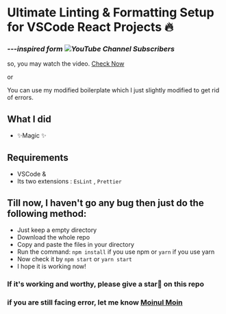 # Ultimate Linting & Formatting Setup for VSCode React Projects 🔥

### **_---inspired form ![YouTube Channel Subscribers](https://img.shields.io/youtube/channel/subscribers/UCFM3gG5IHfogarxlKcIHCAg?label=Learn%20with%20Sumit&style=social)_**

so, you may watch the video. [Check Now](https://youtu.be/ii8GaRjRoNI)

or

You can use my modified boilerplate which I just slightly modified to get rid of errors.

## What I did

-   ✨Magic ✨

## Requirements

- VSCode &
- Its two extensions : `EsLint` , `Prettier`

## Till now, I haven't go any bug then just do the following method:

- Just keep a empty directory
- Download the whole repo
- Copy and paste the files in your directory
- Run the command:
`npm install` if you use npm or `yarn` if you use yarn
- Now check it by `npm start` or `yarn start`
- I hope it is working now!

### If it's working and worthy, please give a star💫 on this repo

### if you are still facing error, let me know [Moinul Moin](https://moinulmoin.com)
